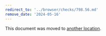 ```yaml
---
redirect_to: '../browser/checks/798.56.md'
remove_date: '2024-05-16'
---
```


This document was moved to [another location](../browser/checks/798.56.md).

<!-- This redirect file can be deleted after 2024-05-16. -->
<!-- Redirects that point to other docs in the same project expire in three months. -->
<!-- Redirects that point to docs in a different project or site (for example, link is not relative and starts with `https:`) expire in one year. -->
<!-- Before deletion, see: https://docs.gitlab.com/ee/development/documentation/redirects.html -->
